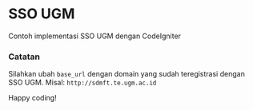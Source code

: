 # SSO UGM
Contoh implementasi SSO UGM dengan CodeIgniter

### Catatan
Silahkan ubah `base_url` dengan domain yang sudah teregistrasi dengan SSO UGM.
Misal: `http://sdmft.te.ugm.ac.id`

Happy coding!